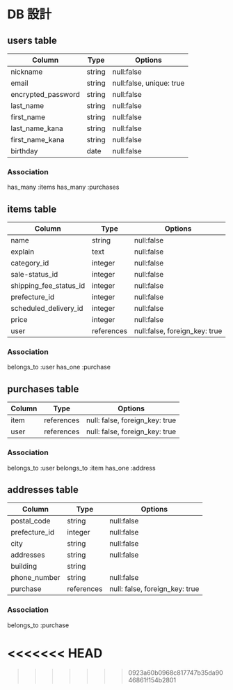 # DB 設計


## users table

| Column             | Type                | Options                 |
|--------------------|---------------------|-------------------------|
| nickname           | string              | null:false              |
| email              | string              | null:false, unique: true|
| encrypted_password | string              | null:false              |
| last_name          | string              | null:false              |
| first_name         | string              | null:false              |
| last_name_kana     | string              | null:false              |
| first_name_kana    | string              | null:false              |
| birthday           | date                | null:false              |



### Association
has_many :items
has_many :purchases


## items table

| Column                              | Type        | Options                                |
|-------------------------------------|-------------|----------------------------------------|
| name                                | string      | null:false                             |
| explain                             | text        | null:false                             |
| category_id                         | integer     | null:false                             |
| sale-status_id                      | integer     | null:false                             |
| shipping_fee_status_id              | integer     | null:false                             |
| prefecture_id                       | integer     | null:false                             |
| scheduled_delivery_id               | integer     | null:false                             |
| price                               | integer     | null:false                             |
| user                                | references  | null:false, foreign_key: true          |




### Association
belongs_to :user
has_one :purchase

## purchases table

| Column         | Type         | Options                                        |
|----------------|--------------|------------------------------------------------|
| item           | references   | null: false, foreign_key: true                 |
| user           | references   | null: false, foreign_key: true                 |

### Association
belongs_to :user
belongs_to :item
has_one :address




## addresses table

| Column         | Type                  | Options                        |
|----------------|-----------------------|--------------------------------|
| postal_code    | string                | null:false                     |
| prefecture_id  | integer               | null:false                     |
| city           | string                | null:false                     |
| addresses      | string                | null:false                     |
| building       | string                |                                |
| phone_number   | string                | null:false                     |
| purchase       | references            | null: false, foreign_key: true |

### Association
belongs_to :purchase

<<<<<<< HEAD
=======

>>>>>>> 0923a60b0968c817747b35da9046861f154b2801
